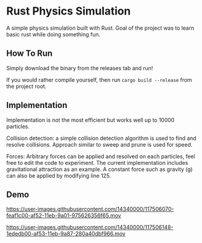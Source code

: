 # Rust Physics Simulation

A simple physics simulation built with Rust. Goal of the project was to learn basic rust while doing something fun.

## How To Run

Simply download the binary from the releases tab and run!

If you would rather compile yourself, then run ```cargo build --release``` from the project root.

## Implementation

Implementation is not the most efficient but works well up to 10000 particles.

Collision detection: a simple collision detection algorithm is used to find and resolve collisions. Approach similar to sweep and prune is used for speed.

Forces: Arbitrary forces can be applied and resolved on each particles, feel free to edit the code to experiment. The current implementation includes gravitational attraction as an example. A constant force such as gravity (g) can also be applied by modifying line 125.

## Demo


https://user-images.githubusercontent.com/14340000/117506070-feaf1c00-af52-11eb-9a01-975626356f65.mov



https://user-images.githubusercontent.com/14340000/117506148-1ededb00-af53-11eb-9a87-280a40dbf966.mov

